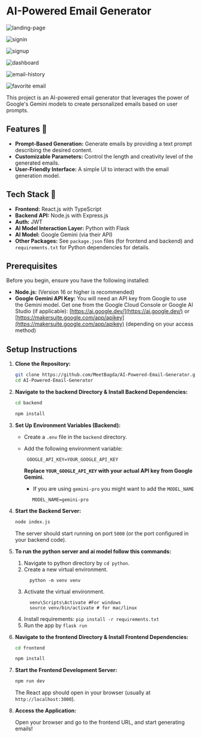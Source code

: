 # AI-Powered Email Generator

![landing-page](https://github.com/user-attachments/assets/a9195519-66a7-45a6-b0c5-8c4154138986)

![signin](https://github.com/user-attachments/assets/165db480-d4cf-471c-8cfd-2bd9c0af7d65)

![signup](https://github.com/user-attachments/assets/f2c5983c-ef33-484e-882e-d0d6f64b091c)

![dashboard](https://github.com/user-attachments/assets/412906c4-0a94-4404-a336-69a0a6dd5668)

![email-history](https://github.com/user-attachments/assets/2a582f18-5545-4c25-b07d-028d94bc10dd)

![favorite email](https://github.com/user-attachments/assets/76a08929-8184-4634-9277-10d7de283b39)

This project is an AI-powered email generator that leverages the power of Google's Gemini models to create personalized emails based on user prompts.

## Features 🚀

*   **Prompt-Based Generation:** Generate emails by providing a text prompt describing the desired content.
*   **Customizable Parameters:** Control the length and creativity level of the generated emails.
*   **User-Friendly Interface:** A simple UI to interact with the email generation model.

## Tech Stack 🔨

*   **Frontend:** React.js with TypeScript
*   **Backend API:** Node.js with Express.js
*   **Auth:** JWT
*    **AI Model Interaction Layer:** Python with Flask
*   **AI Model:** Google Gemini (via their API)
*   **Other Packages:** See `package.json` files (for frontend and backend) and `requirements.txt` for Python dependencies for details.

## Prerequisites

Before you begin, ensure you have the following installed:

*   **Node.js:** (Version 16 or higher is recommended)
*   **Google Gemini API Key:** You will need an API key from Google to use the Gemini model. Get one from the Google Cloud Console or Google AI Studio (if applicable):
    [https://ai.google.dev/](https://ai.google.dev/) or [https://makersuite.google.com/app/apikey](https://makersuite.google.com/app/apikey) (depending on your access method)

## Setup Instructions
1.  **Clone the Repository:**

    ```bash
    git clone https://github.com/MeetBagda/AI-Powered-Email-Generator.git
    cd AI-Powered-Email-Generator
    ```

2.  **Navigate to the backend Directory & Install Backend Dependencies:**

    ```bash
    cd backend
    ```
    ```bash
    npm install
    ```
    
3.  **Set Up Environment Variables (Backend):**
    *   Create a `.env` file in the `backend` directory.
    *   Add the following environment variable:

          ```
           GOOGLE_API_KEY=YOUR_GOOGLE_API_KEY
          ```
          **Replace `YOUR_GOOGLE_API_KEY` with your actual API key from Google Gemini.**
         * If you are using `gemini-pro` you might want to add the `MODEL_NAME`
         ```
            MODEL_NAME=gemini-pro
         ```
4.  **Start the Backend Server:**

    ```bash
    node index.js
    ```
    The server should start running on port `5000` (or the port configured in your backend code).
5. **To run the python server and ai model follow this commands:**

     1. Navigate to python directory by `cd python`.
     2. Create a new virtual environment.
        ```
          python -m venv venv
         ```
     3. Activate the virtual environment.
        ```
          venv\Scripts\Activate #For windows
          source venv/bin/activate # for mac/linux
         ```
     4.  Install requirements:
       ```
        pip install -r requirements.txt
       ```
     5. Run the app by
       ```
        flask run
       ```

6.  **Navigate to the frontend Directory & Install Frontend Dependencies:**

    ```bash
    cd frontend
    ```
    ```bash
    npm install
    ```

7.  **Start the Frontend Development Server:**

    ```bash
    npm run dev
    ```

    The React app should open in your browser (usually at `http://localhost:3000`).

9.  **Access the Application:**

    Open your browser and go to the frontend URL, and start generating emails!
